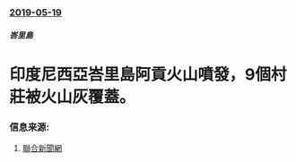 ### [2019-05-19](/news/2019/05/19/index.md)

##### 峇里島
# 印度尼西亞峇里島阿貢火山噴發，9個村莊被火山灰覆蓋。 




### 信息来源:

1. [聯合新聞網](https://udn.com/news/story/6809/3833376)
